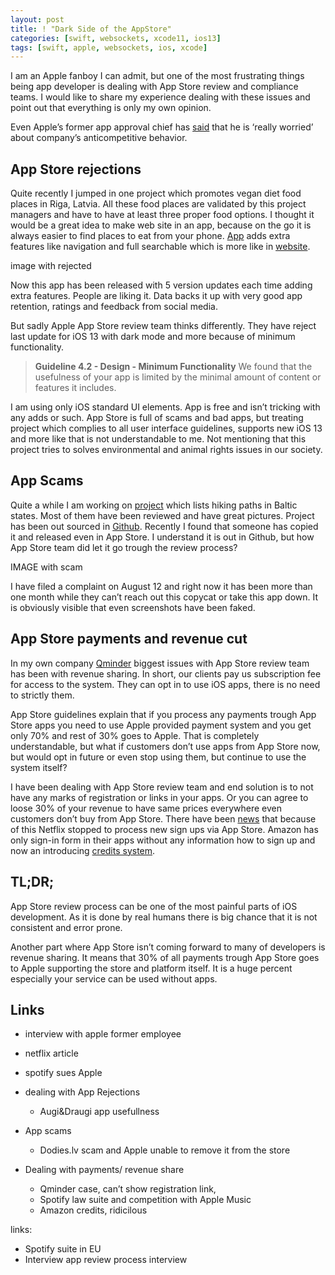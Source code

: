 ```yaml
---
layout: post
title: ! "Dark Side of the AppStore"
categories: [swift, websockets, xcode11, ios13]
tags: [swift, apple, websockets, ios, xcode]
---
```


I am an Apple fanboy I can admit, but one of the most frustrating things being app developer is dealing with App Store review and compliance teams. I would like to share my experience dealing with these issues and point out that everything is only my own opinion.

Even Apple’s former app approval chief has [said](https://www.theverge.com/2019/5/29/18643868/apple-app-store-approval-process-antitrust-phillip-shoemaker-interview) that he is ‘really worried’ about company’s anticompetitive behavior.

<!--more-->

## App Store rejections

Quite recently I jumped in one project which promotes vegan diet food places in Riga, Latvia. All these food places are validated by this project managers and have to have at least three proper food options. I thought it would be a great idea to make web site in an app, because on the go it is always easier to find places to eat from your phone. [App](https://apps.apple.com/ee/app/augi-draugi/id1475145259) adds extra features like navigation and full searchable which is more like in [website](https://augidraugi.lv/).

image with rejected

Now this app has been released with 5 version updates each time adding extra features. People are liking it. Data backs it up with very good app retention, ratings and feedback from social media.

But sadly Apple App Store review team thinks differently. They have reject last update for iOS 13 with dark mode and more because of minimum functionality.

> **Guideline 4.2 - Design - Minimum Functionality**
> We found that the usefulness of your app is limited by the minimal amount of content or features it includes.

I am using only iOS standard UI elements. App is free and isn’t tricking with any adds or such. App Store is full of scams and bad apps, but treating project which complies to all user interface guidelines, supports new iOS 13 and more like that is not understandable to me. Not mentioning that this project tries to solves environmental and animal rights issues in our society. 

## App Scams

Quite a while I am working on [project](https://apps.apple.com/ee/app/dodies-lv/id1080800199) which lists hiking paths in Baltic states. Most of them have been reviewed and have great pictures. Project has been out sourced in [Github](https://github.com/fassko/Dodies.lv). Recently I found that someone has copied it and released even in App Store. I understand it is out in Github, but how App Store team did let it go trough the review process?

IMAGE with scam

I have filed a complaint on August 12 and right now it has been more than one month while they can’t reach out this copycat or take this app down. It is obviously visible that even screenshots have been faked.

## App Store payments and revenue cut

In my own company [Qminder](https://www.qminder.com/) biggest issues with App Store review team has been with revenue sharing. In short, our clients pay us subscription fee for access to the system. They can opt in to use iOS apps, there is no need to strictly them.

App Store guidelines explain that if you process any payments trough App Store apps you need to use Apple provided payment system and you get only 70% and rest of 30% goes to Apple. That is completely understandable, but what if customers don’t use apps from App Store now, but would opt in future or even stop using them, but continue to use the system itself?

I have been dealing with App Store review team and end solution is to not have any marks of registration or links in your apps. Or you can agree to loose 30% of your revenue to have same prices everywhere even customers don’t buy from App Store. There have been [news](https://www.theverge.com/2018/12/28/18159373/netflix-in-app-subscriptions-iphone-ipad-ios-apple) that because of this Netflix stopped to process new sign ups via App Store. Amazon has only sign-in form in their apps without any information how to sign up and now an introducing [credits system](https://twitter.com/stevemoser/status/1174408011965747201).

## TL;DR;

App Store review process can be one of the most painful parts of iOS development. As it is done by real humans there is big chance that it is not consistent and error prone.

Another part where App Store isn’t coming forward to many of developers is revenue sharing. It means that 30% of all payments trough App Store goes to Apple supporting the store and platform itself. It is a huge percent especially your service can be used without apps.

## Links

* interview with apple former employee
* netflix article
* spotify sues Apple


* dealing with App Rejections
    * Augi&Draugi app usefullness
* App scams
    * Dodies.lv scam and Apple unable to remove it from the store
* Dealing with payments/ revenue share
    * Qminder case, can’t show registration link,
    * Spotify law suite and competition with Apple Music
    * Amazon credits, ridicilous

links:
* Spotify suite in EU
* Interview app review process interview
